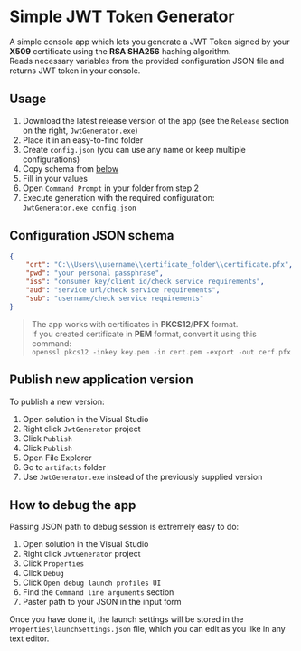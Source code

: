 # Simple JWT Token Generator
A simple console app which lets you generate a JWT Token signed by your **X509** certificate using the **RSA SHA256** hashing algorithm.  
Reads necessary variables from the provided configuration JSON file and returns JWT token in your console.  

## Usage
1. Download the latest release version of the app (see the `Release` section on the right, `JwtGenerator.exe`)
2. Place it in an easy-to-find folder
3. Create `config.json` (you can use any name or keep multiple configurations)
4. Copy schema from [below](#configuration-json-schema)
5. Fill in your values
6. Open `Command Prompt` in your folder from step 2
7. Execute generation with the required configuration:  
`JwtGenerator.exe config.json`


## Configuration JSON schema
``` json
{
    "crt": "C:\\Users\\username\\certificate_folder\\certificate.pfx",
    "pwd": "your personal passphrase",
    "iss": "consumer key/client id/check service requirements",
    "aud": "service url/check service requirements",
    "sub": "username/check service requirements"
}
```

> The app works with certificates in **PKCS12**/**PFX** format.  
> If you created certificate in **PEM** format, convert it using this command:  
> `openssl pkcs12 -inkey key.pem -in cert.pem -export -out cerf.pfx`  

## Publish new application version
To publish a new version:
1. Open solution in the Visual Studio
2. Right click `JwtGenerator` project
3. Click `Publish`
4. Click `Publish`
5. Open File Explorer
6. Go to `artifacts` folder
7. Use `JwtGenerator.exe` instead of the previously supplied version

## How to debug the app
Passing JSON path to debug session is extremely easy to do:
1. Open solution in the Visual Studio
2. Right click `JwtGenerator` project
3. Click `Properties`
4. Click `Debug`
5. Click `Open debug launch profiles UI`
6. Find the `Command line arguments` section
7. Paster path to your JSON in the input form

Once you have done it, the launch settings will be stored in the `Properties\launchSettings.json` file, which you can edit as you like in any text editor.